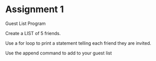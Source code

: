 # Assignment 1
Guest List Program

Create a LIST of 5 friends.

Use a for loop to print a statement telling each friend they are invited.

Use the append command to add to your guest list
